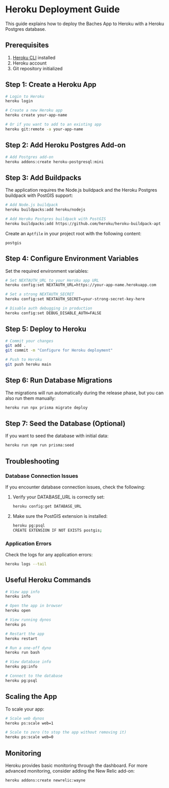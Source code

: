 # Heroku Deployment Guide

This guide explains how to deploy the Baches App to Heroku with a Heroku Postgres database.

## Prerequisites

1. [Heroku CLI](https://devcenter.heroku.com/articles/heroku-cli) installed
2. Heroku account
3. Git repository initialized

## Step 1: Create a Heroku App

```bash
# Login to Heroku
heroku login

# Create a new Heroku app
heroku create your-app-name

# Or if you want to add to an existing app
heroku git:remote -a your-app-name
```

## Step 2: Add Heroku Postgres Add-on

```bash
# Add Postgres add-on
heroku addons:create heroku-postgresql:mini
```

## Step 3: Add Buildpacks

The application requires the Node.js buildpack and the Heroku Postgres buildpack with PostGIS support:

```bash
# Add Node.js buildpack
heroku buildpacks:add heroku/nodejs

# Add Heroku Postgres buildpack with PostGIS
heroku buildpacks:add https://github.com/heroku/heroku-buildpack-apt
```

Create an `Aptfile` in your project root with the following content:

```
postgis
```

## Step 4: Configure Environment Variables

Set the required environment variables:

```bash
# Set NEXTAUTH_URL to your Heroku app URL
heroku config:set NEXTAUTH_URL=https://your-app-name.herokuapp.com

# Set a strong NEXTAUTH_SECRET
heroku config:set NEXTAUTH_SECRET=your-strong-secret-key-here

# Disable auth debugging in production
heroku config:set DEBUG_DISABLE_AUTH=FALSE
```

## Step 5: Deploy to Heroku

```bash
# Commit your changes
git add .
git commit -m "Configure for Heroku deployment"

# Push to Heroku
git push heroku main
```

## Step 6: Run Database Migrations

The migrations will run automatically during the release phase, but you can also run them manually:

```bash
heroku run npx prisma migrate deploy
```

## Step 7: Seed the Database (Optional)

If you want to seed the database with initial data:

```bash
heroku run npm run prisma:seed
```

## Troubleshooting

### Database Connection Issues

If you encounter database connection issues, check the following:

1. Verify your DATABASE_URL is correctly set:

   ```bash
   heroku config:get DATABASE_URL
   ```

2. Make sure the PostGIS extension is installed:
   ```bash
   heroku pg:psql
   CREATE EXTENSION IF NOT EXISTS postgis;
   ```

### Application Errors

Check the logs for any application errors:

```bash
heroku logs --tail
```

## Useful Heroku Commands

```bash
# View app info
heroku info

# Open the app in browser
heroku open

# View running dynos
heroku ps

# Restart the app
heroku restart

# Run a one-off dyno
heroku run bash

# View database info
heroku pg:info

# Connect to the database
heroku pg:psql
```

## Scaling the App

To scale your app:

```bash
# Scale web dynos
heroku ps:scale web=1

# Scale to zero (to stop the app without removing it)
heroku ps:scale web=0
```

## Monitoring

Heroku provides basic monitoring through the dashboard. For more advanced monitoring, consider adding the New Relic add-on:

```bash
heroku addons:create newrelic:wayne
```
